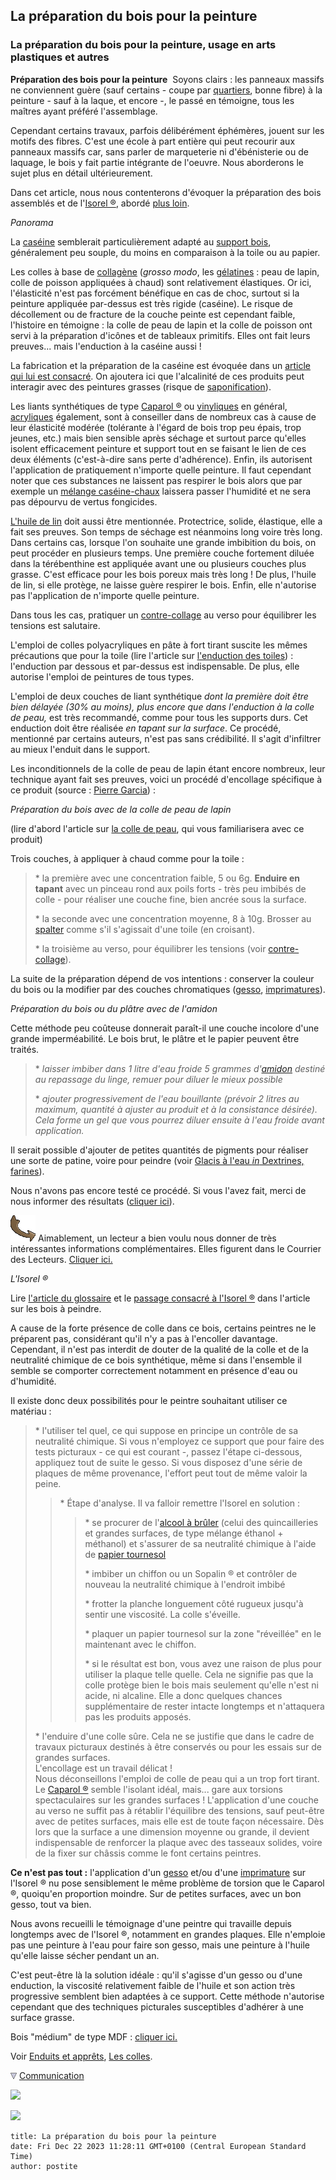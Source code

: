 ## La préparation du bois pour la peinture
### La préparation du bois pour la peinture, usage en arts plastiques et autres
 **Préparation des bois pour la peinture**  Soyons clairs : les panneaux massifs ne conviennent guère (sauf certains - coupe par [quartiers](bois.html#coupesurquartier), bonne fibre) à la peinture - sauf à la laque, et encore -, le passé en témoigne, tous les maîtres ayant préféré l'assemblage.

Cependant certains travaux, parfois délibérément éphémères, jouent sur les motifs des fibres. C'est une école à part entière qui peut recourir aux panneaux massifs car, sans parler de marqueterie ni d'ébénisterie ou de laquage, le bois y fait partie intégrante de l'oeuvre. Nous aborderons le sujet plus en détail ultérieurement.

Dans cet article, nous nous contenterons d'évoquer la préparation des bois assemblés et de l'[Isorel ®](isorel.html), abordé [plus loin](preparatboispeinture.html#lisorel).

_Panorama_

La [caséine](caseine.html) semblerait particulièrement adapté au [support bois](bois.html), généralement peu souple, du moins en comparaison à la toile ou au papier.

Les colles à base de [collagène](collagene.html) (_grosso modo_, les [gélatines](gelatine2.html) : peau de lapin, colle de poisson appliquées à chaud) sont relativement élastiques. Or ici, l'élasticité n'est pas forcément bénéfique en cas de choc, surtout si la peinture appliquée par-dessus est très rigide (caséine). Le risque de décollement ou de fracture de la couche peinte est cependant faible, l'histoire en témoigne : la colle de peau de lapin et la colle de poisson ont servi à la préparation d'icônes et de tableaux primitifs. Elles ont fait leurs preuves... mais l'enduction à la caséine aussi !

La fabrication et la préparation de la caséine est évoquée dans un [article qui lui est consacré](caseine.html). On ajoutera ici que l'alcalinité de ces produits peut interagir avec des peintures grasses (risque de [saponification](saponification.html)).

Les liants synthétiques de type [Caparol ®](caparol.html) ou [vinyliques](vinylegloss.html) en général, [acryliques](acrylique.html) également, sont à conseiller dans de nombreux cas à cause de leur élasticité modérée (tolérante à l'égard de bois trop peu épais, trop jeunes, etc.) mais bien sensible après séchage et surtout parce qu'elles isolent efficacement peinture et support tout en se faisant le lien de ces deux éléments (c'est-à-dire sans perte d'adhérence). Enfin, ils autorisent l'application de pratiquement n'importe quelle peinture. Il faut cependant noter que ces substances ne laissent pas respirer le bois alors que par exemple un [mélange caséine-chaux](caseine.html#melangedetypecaseinechaux) laissera passer l'humidité et ne sera pas dépourvu de vertus fongicides.

[L'huile de lin](huiledelin.html) doit aussi être mentionnée. Protectrice, solide, élastique, elle a fait ses preuves. Son temps de séchage est néanmoins long voire très long. Dans certains cas, lorsque l'on souhaite une grande imbibition du bois, on peut procéder en plusieurs temps. Une première couche fortement diluée dans la térébenthine est appliquée avant une ou plusieurs couches plus grasse. C'est efficace pour les bois poreux mais très long ! De plus, l'huile de lin, si elle protège, ne laisse guère respirer le bois. Enfin, elle n'autorise pas l'application de n'importe quelle peinture.

Dans tous les cas, pratiquer un [contre-collage](contrecollage.html) au verso pour équilibrer les tensions est salutaire.

L'emploi de colles polyacryliques en pâte à fort tirant suscite les mêmes précautions que pour la toile (lire l'article sur [l'enduction des toiles](enductiondestoiles.html)) : l'enduction par dessous et par-dessus est indispensable. De plus, elle autorise l'emploi de peintures de tous types.

L'emploi de deux couches de liant synthétique _dont la première doit être bien délayée (30% au moins), plus encore que dans l'enduction à la colle de peau,_ est très recommandé, comme pour tous les supports durs. Cet enduction doit être réalisée _en tapant sur la surface_. Ce procédé, mentionné par certains auteurs, n'est pas sans crédibilité. Il s'agit d'infiltrer au mieux l'enduit dans le support.

Les inconditionnels de la colle de peau de lapin étant encore nombreux, leur technique ayant fait ses preuves, voici un procédé d'encollage spécifique à ce produit (source : [Pierre Garcia](livres.html#pierregarcia)) :

_Préparation du bois avec de la colle de peau de lapin_

(lire d'abord l'article sur [la colle de peau](colledepeau.html), qui vous familiarisera avec ce produit)

Trois couches, à appliquer à chaud comme pour la toile :

> \* la première avec une concentration faible, 5 ou 6g. **Enduire en tapant** avec un pinceau rond aux poils forts - très peu imbibés de colle - pour réaliser une couche fine, bien ancrée sous la surface.
> 
> \* la seconde avec une concentration moyenne, 8 à 10g. Brosser au [spalter](spalter.html) comme s'il s'agissait d'une toile (en croisant).
> 
> \* la troisième au verso, pour équilibrer les tensions (voir [contre-collage](contrecollage.html)).

La suite de la préparation dépend de vos intentions : conserver la couleur du bois ou la modifier par des couches chromatiques ([gesso](fabriquerungesso.html), [imprimatures](imprimatures.html)).

_Préparation du bois ou du plâtre avec de l'amidon_

Cette méthode peu coûteuse donnerait paraît-il une couche incolore d'une grande imperméabilité. Le bois brut, le plâtre et le papier peuvent être traités.

> \* _laisser imbiber dans 1 litre d'eau froide 5 grammes d'[amidon](amidon.html) destiné au repassage du linge, remuer pour diluer le mieux possible_
> 
> \* _ajouter progressivement de l'eau bouillante (prévoir 2 litres au maximum, quantité à ajuster au produit et à la consistance désirée). Cela forme un gel que vous pourrez diluer ensuite à l'eau froide avant application._

Il serait possible d'ajouter de petites quantités de pigments pour réaliser une sorte de patine, voire pour peindre (voir [Glacis à l'eau _in_ Dextrines, farines](dextrinefarines.html#glacisaleau)).

Nous n'avons pas encore testé ce procédé. Si vous l'avez fait, merci de nous informer des résultats ([cliquer ici](ecrire.html)).

![](images/fleche2.gif) Aimablement, un lecteur a bien voulu nous donner de très intéressantes informations complémentaires. Elles figurent dans le Courrier des Lecteurs. [Cliquer ici.](courrierdeslecteurs2010c140.html#20101020abc)

_L'Isorel ®_

Lire [l'article du glossaire](isorel.html) et le [passage consacré à l'Isorel ®](bois.html#lisorel) dans l'article sur les bois à peindre.

A cause de la forte présence de colle dans ce bois, certains peintres ne le préparent pas, considérant qu'il n'y a pas à l'encoller davantage. Cependant, il n'est pas interdit de douter de la qualité de la colle et de la neutralité chimique de ce bois synthétique, même si dans l'ensemble il semble se comporter correctement notamment en présence d'eau ou d'humidité.

Il existe donc deux possibilités pour le peintre souhaitant utiliser ce matériau :

> \* l'utiliser tel quel, ce qui suppose en principe un contrôle de sa neutralité chimique. Si vous n'employez ce support que pour faire des tests picturaux - ce qui est courant -, passez l'étape ci-dessous, appliquez tout de suite le gesso. Si vous disposez d'une série de plaques de même provenance, l'effort peut tout de même valoir la peine.
> 
> > \* Étape d'analyse. Il va falloir remettre l'Isorel en solution :
> > 
> > > \* se procurer de l'[alcool à brûler](alcools.html) (celui des quincailleries et grandes surfaces, de type mélange éthanol + méthanol) et s'assurer de sa neutralité chimique à l'aide de [papier tournesol](papiertournesol.html)
> > > 
> > > \* imbiber un chiffon ou un Sopalin ® et contrôler de nouveau la neutralité chimique à l'endroit imbibé
> > > 
> > > \* frotter la planche longuement côté rugueux jusqu'à sentir une viscosité. La colle s'éveille.
> > > 
> > > \* plaquer un papier tournesol sur la zone "réveillée" en le maintenant avec le chiffon.
> > > 
> > > \* si le résultat est bon, vous avez une raison de plus pour utiliser la plaque telle quelle. Cela ne signifie pas que la colle protège bien le bois mais seulement qu'elle n'est ni acide, ni alcaline. Elle a donc quelques chances supplémentaire de rester intacte longtemps et n'attaquera pas les produits apposés.
> 
> \* l'enduire d'une colle sûre. Cela ne se justifie que dans le cadre de travaux picturaux destinés à être conservés ou pour les essais sur de grandes surfaces.  
> L'encollage est un travail délicat !  
> Nous déconseillons l'emploi de colle de peau qui a un trop fort tirant.  
> Le [Caparol ®](caparol.html) semble l'isolant idéal, mais... gare aux torsions spectaculaires sur les grandes surfaces ! L'application d'une couche au verso ne suffit pas à rétablir l'équilibre des tensions, sauf peut-être avec de petites surfaces, mais elle est de toute façon nécessaire. Dès lors que la surface a une dimension moyenne ou grande, il devient indispensable de renforcer la plaque avec des tasseaux solides, voire de la fixer sur châssis comme le font certains peintres.

**Ce n'est pas tout :** l'application d'un [gesso](fabriquerungesso.html) et/ou d'une [imprimature](imprimatures.html) sur l'Isorel ® nu pose sensiblement le même problème de torsion que le Caparol ®, quoiqu'en proportion moindre. Sur de petites surfaces, avec un bon gesso, tout va bien.

Nous avons recueilli le témoignage d'une peintre qui travaille depuis longtemps avec de l'Isorel ®, notamment en grandes plaques. Elle n'emploie pas une peinture à l'eau pour faire son gesso, mais une peinture à l'huile qu'elle laisse sécher pendant un an.

C'est peut-être là la solution idéale : qu'il s'agisse d'un gesso ou d'une enduction, la viscosité relativement faible de l'huile et son action très progressive semblent bien adaptées à ce support. Cette méthode n'autorise cependant que des techniques picturales susceptibles d'adhérer à une surface grasse.

Bois "médium" de type MDF : [cliquer ici.](bois.html#mdf)

Voir [Enduits et apprêts](enduits.html), [Les colles](colles.html).



![](images/flechebas.gif) [Communication](http://www.artrealite.com/annonceurs.htm) 

[![](https://cbonvin.fr/sites/regie.artrealite.com/visuels/campagne1.png)](index-2.html#20131014)

![](https://cbonvin.fr/sites/regie.artrealite.com/visuels/campagne2.png)
```
title: La préparation du bois pour la peinture
date: Fri Dec 22 2023 11:28:11 GMT+0100 (Central European Standard Time)
author: postite
```
